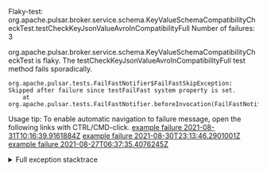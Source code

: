         
Flaky-test: org.apache.pulsar.broker.service.schema.KeyValueSchemaCompatibilityCheckTest.testCheckKeyJsonValueAvroInCompatibilityFull
Number of failures: 3

org.apache.pulsar.broker.service.schema.KeyValueSchemaCompatibilityCheckTest is flaky. The testCheckKeyJsonValueAvroInCompatibilityFull test method fails sporadically.

```
org.apache.pulsar.tests.FailFastNotifier$FailFastSkipException: Skipped after failure since testFailFast system property is set.
	at org.apache.pulsar.tests.FailFastNotifier.beforeInvocation(FailFastNotifier.java:88)

```

Usage tip: To enable automatic navigation to failure message, open the following links with CTRL/CMD-click.
[example failure 2021-08-31T10:16:39.9161884Z](https://github.com/apache/pulsar/runs/3471501156?check_suite_focus=true#step:10:1555)
[example failure 2021-08-30T23:13:46.2901001Z](https://github.com/apache/pulsar/runs/3467152431?check_suite_focus=true#step:9:815)
[example failure 2021-08-27T06:37:35.4076245Z](https://github.com/apache/pulsar/runs/3440411059?check_suite_focus=true#step:9:2737)


<details>
<summary>Full exception stacktrace</summary>
<code><pre>
org.apache.pulsar.tests.FailFastNotifier$FailFastSkipException: Skipped after failure since testFailFast system property is set.
	at org.apache.pulsar.tests.FailFastNotifier.beforeInvocation(FailFastNotifier.java:88)

</pre></code>
</details>

